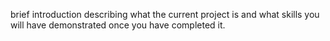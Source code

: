 brief introduction describing what the current project is and what skills you will have demonstrated once you have completed it. 